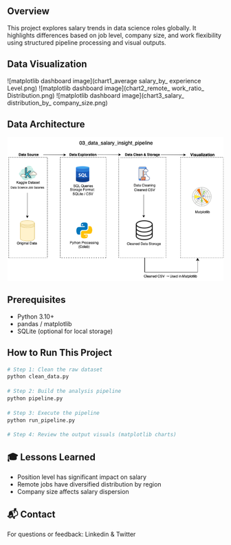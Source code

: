 ## Overview
This project explores salary trends in data science roles globally. It highlights differences based on job level, company size, and work flexibility using structured pipeline processing and visual outputs.

## Data Visualization

![matplotlib dashboard image](chart1_average salary_by_ experience Level.png)
![matplotlib dashboard image](chart2_remote_ work_ratio_ Distribution.png)
![matplotlib dashboard image](chart3_salary_ distribution_by_ company_size.png)

## Data Architecture
![Data Architecture](data_salary_insight_pipeline_architecture.png)

## Prerequisites
- Python 3.10+
- pandas / matplotlib
- SQLite (optional for local storage)

## How to Run This Project
```bash
# Step 1: Clean the raw dataset
python clean_data.py

# Step 2: Build the analysis pipeline
python pipeline.py

# Step 3: Execute the pipeline
python run_pipeline.py

# Step 4: Review the output visuals (matplotlib charts)
```

## 🎓 Lessons Learned
- Position level has significant impact on salary
- Remote jobs have diversified distribution by region
- Company size affects salary dispersion

## 📬 Contact
For questions or feedback: Linkedin & Twitter
